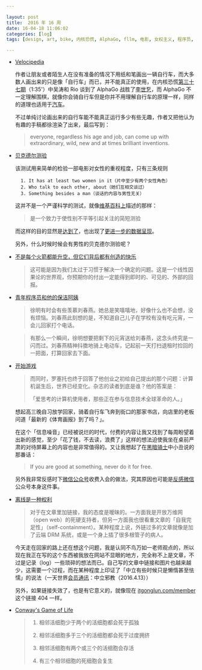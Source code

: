 ```yaml
---

layout: post
title:  2016 年 16 周
date: 16-04-18 11:06:02
categories: [log]
tags: [design, art, bike, 内核恐慌, AlphaGo, fllm, 电影, 女权主义, 程序员, O2O, 互联网, 微信, 不鸟万如一, game, 付费]

---
```


- [Velocipedia](http://www.gianlucagimini.it/prototypes/velocipedia.html)

	作者让朋友或者陌生人在没有准备的情况下用纸和笔画出一辆自行车，而大多数人画出来的只是像「自行车」而已，并不能真正的使用，在内核恐慌[第三十七期](https://ipn.li/kernelpanic/37/)（1:35'）中吴涛和 Rio 谈到了 AlphaGo 战胜了[李世乭](https://zh.wikipedia.org/wiki/%E6%9D%8E%E4%B8%96%E4%B9%AD)，而 AlphaGo 不一定理解围棋，就像你会骑自行车但是你并不用理解自行车的原理一样，同样的道理也适用于[汽车](http://animagraffs.com/how-a-car-engine-works)。

	不过单纯讨论画出来的自行车能不能真正运行多少有些无趣，作者又把他认为有趣的手稿都徐渲染了出来，最后写到：

	> everyone, regardless his age and job, can come up with extraordinary, wild, new and at times brilliant inventions.

- [贝克德尔测验](http://bechdeltest.com/)

	该测试用来简单的检验一部电影对女性的重视程度，只有三条规则

		1. It has at least two women in it（片中至少有两个女性角色）
		2. Who talk to each other, about（她们互相交谈过）
		3. Something besides a man（谈话的内容与男性无关）

	这并不是一个严谨科学的测试，就像[维基百科上](https://zh.wikipedia.org/wiki/%E8%B4%9D%E5%85%8B%E5%BE%B7%E5%B0%94%E6%B5%8B%E9%AA%8C)描述的那样：

	> 是一个致力于使性别不平等引起关注的简短测验

	而这样的目的显然是[达到了](http://bechdeltest.com/statistics/)，也出现了[更进一步的数据呈现](http://poly-graph.co/bechdel/)。

	另外，什么时候时候会有男性的贝克德尔测验呢？

- [不是每个火箭都能升空，但它们背后都有创造的快乐](http://blog.wangjunyu.net/1218)

	> 这可能是因为我们太过于习惯于解决一个确定的问题。这是一个线性因果论的世界观，你预期你的付出一定能得到即时的、可见的、外部的回报。

- [青年程序员和他的保洁阿姨](http://mp.weixin.qq.com/s?__biz=MzAxNzEyODA2NQ%3D%3D&idx=1&mid=402255868&scene=4&sn=063d19d78ca3f8ec1635a4d62c23fef6)

	> 徐明有时会有些羡慕刘春燕。她总是笑嘻嘻地，好像什么也不会想，没有烦恼。刘春燕此刻想的是，不知道自己儿子在学校有没有吃元宵，一会儿回家打个电话。

	<!-- more -->

	> 有那么一个瞬间，徐明想要把剩下的元宵送给刘春燕，这念头终究是一闪而过。刘春燕精神抖擞地骑上电动车，记起前一天打扫退租时捡回的一把面，打算回家去下面。


- [开始游戏](https://www.amazon.cn/dp/B00N72I7CG)

	> 而同时，罗塞托也终于回答了他创业之初给自己提出的那个问题：计算机诞生后，世界已经变化。杂志的读者到底是谁？他的答案是：
	>
	>「爱思考的计算机使用者，那些正在参与信息技术全球革命的人。」

	想起高三晚自习放学回家，骑着自行车飞奔到街口的那家书店，向店里的老板问道「最新的《体育画报》到了吗？」。

	在这个「信息噪音」已经被说烂的时代，付费的内容让我又找到了每周盼望着出新的感觉，至少「花了钱，不去读，浪费了」这样的想法迫使我坐在桌前严肃的对待屏幕上的内容也是非常值得的。又让我想起了在[黑暗骑士](https://zh.wikipedia.org/wiki/黑暗騎士)中小丑说的那番话：

	> If you are good at something, never do it for free.

	另外我非常反感时下[微信公众号](https://blog.yitianshijie.net/2016/04/13/wechat-against-world-wide-web/)收费入会的做法，究其原因也可能是[反感微信](https://blog.yitianshijie.net/2015/11/16/wechat-de-facto-lan/)公众号本身这件事。

- [离线是一种权利](https://blog.yitianshijie.net/2016/04/15/offline-as-right/)

	> 对于在文章里加链接，我的态度是暧昧的。一方面我是开放万维网（open web）的死硬支持者，但另一方面我也很看重文章的「自我完足性」（self-containment）。某种程度上说，外链过多的文章就像是加了云端 DRM 系统，或是一个身上插了很多根管子的病人。

	今天走在回家的路上还在想这个问题，我是认同不鸟万如一老师观点的，所以现在我正在写的这个东西被我放在网站不显眼的地方，完全称不上是文章，不过是记录（log）一些琐碎的想法而已。自己写的文章中链接和图片也越来越少，这需要一个过程，而在某种程度上印证了「中立有些时候只是懒惰甚至怯懦」的说法（一天世界[会员通讯](https://blog.yitianshijie.net/membership/)：中立邪教（2016.4.13））

	另外，如果链接失效了，也是有它意义的，就像现在 [itgonglun.com/member](https://itgonglun.com/member) 这个链接 404 一样。

- [Conway's Game of Life](https://en.wikipedia.org/wiki/Conway's_Game_of_Life)

	> 1. 相邻活细胞少于两个的活细胞都会死于孤独
	>
	> 2. 相邻活细胞多于三个的活细胞都会死于过度拥挤
	>
	> 3. 相邻活细胞有两个或三个的活细胞会存活
	>
	> 4. 有三个相邻细胞的死细胞会复生